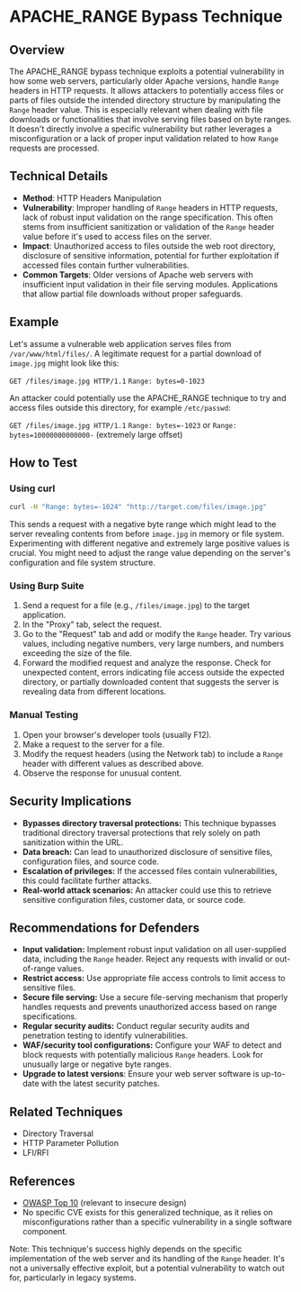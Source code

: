 # APACHE_RANGE Bypass Technique

## Overview

The APACHE_RANGE bypass technique exploits a potential vulnerability in how some web servers, particularly older Apache versions, handle `Range` headers in HTTP requests.  It allows attackers to potentially access files or parts of files outside the intended directory structure by manipulating the `Range` header value. This is especially relevant when dealing with file downloads or functionalities that involve serving files based on byte ranges.  It doesn't directly involve a specific vulnerability but rather leverages a misconfiguration or a lack of proper input validation related to how `Range` requests are processed.


## Technical Details

- **Method**: HTTP Headers Manipulation
- **Vulnerability**: Improper handling of `Range` headers in HTTP requests, lack of robust input validation on the range specification.  This often stems from insufficient sanitization or validation of the `Range` header value before it's used to access files on the server.
- **Impact**: Unauthorized access to files outside the web root directory, disclosure of sensitive information, potential for further exploitation if accessed files contain further vulnerabilities.
- **Common Targets**: Older versions of Apache web servers with insufficient input validation in their file serving modules. Applications that allow partial file downloads without proper safeguards.


## Example

Let's assume a vulnerable web application serves files from `/var/www/html/files/`.  A legitimate request for a partial download of `image.jpg` might look like this:

`GET /files/image.jpg HTTP/1.1`
`Range: bytes=0-1023`

An attacker could potentially use the APACHE_RANGE technique to try and access files outside this directory, for example `/etc/passwd`:

`GET /files/image.jpg HTTP/1.1`
`Range: bytes=-1023`  or `Range: bytes=10000000000000-` (extremely large offset)


## How to Test

### Using curl

```bash
curl -H "Range: bytes=-1024" "http://target.com/files/image.jpg"
```
This sends a request with a negative byte range which might lead to the server revealing contents from before `image.jpg` in memory or file system.  Experimenting with different negative and extremely large positive values is crucial.  You might need to adjust the range value depending on the server's configuration and file system structure.


### Using Burp Suite

1.  Send a request for a file (e.g., `/files/image.jpg`) to the target application.
2.  In the "Proxy" tab, select the request.
3.  Go to the "Request" tab and add or modify the `Range` header.  Try various values, including negative numbers, very large numbers, and numbers exceeding the size of the file.
4.  Forward the modified request and analyze the response.  Check for unexpected content, errors indicating file access outside the expected directory, or partially downloaded content that suggests the server is revealing data from different locations.


### Manual Testing

1. Open your browser's developer tools (usually F12).
2.  Make a request to the server for a file.
3.  Modify the request headers (using the Network tab) to include a `Range` header with different values as described above.
4.  Observe the response for unusual content.

## Security Implications

- **Bypasses directory traversal protections:**  This technique bypasses traditional directory traversal protections that rely solely on path sanitization within the URL.
- **Data breach:** Can lead to unauthorized disclosure of sensitive files, configuration files, and source code.
- **Escalation of privileges:**  If the accessed files contain vulnerabilities, this could facilitate further attacks.
- **Real-world attack scenarios:**  An attacker could use this to retrieve sensitive configuration files, customer data, or source code.


## Recommendations for Defenders

- **Input validation:** Implement robust input validation on all user-supplied data, including the `Range` header.  Reject any requests with invalid or out-of-range values.
- **Restrict access:** Use appropriate file access controls to limit access to sensitive files.
- **Secure file serving:** Use a secure file-serving mechanism that properly handles requests and prevents unauthorized access based on range specifications.
- **Regular security audits:** Conduct regular security audits and penetration testing to identify vulnerabilities.
- **WAF/security tool configurations:**  Configure your WAF to detect and block requests with potentially malicious `Range` headers.  Look for unusually large or negative byte ranges.
- **Upgrade to latest versions**: Ensure your web server software is up-to-date with the latest security patches.


## Related Techniques

- Directory Traversal
- HTTP Parameter Pollution
- LFI/RFI


## References

- [OWASP Top 10](https://owasp.org/www-project-top-ten/) (relevant to insecure design)
-  No specific CVE exists for this generalized technique, as it relies on misconfigurations rather than a specific vulnerability in a single software component.


Note: This technique's success highly depends on the specific implementation of the web server and its handling of the `Range` header.  It's not a universally effective exploit, but a potential vulnerability to watch out for, particularly in legacy systems.
